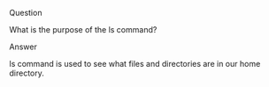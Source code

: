 Question 

What is the purpose of the ls command?

Answer

ls command is used to see what files and directories are in our home directory.